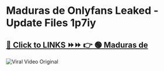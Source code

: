 
 # Maduras de Onlyfans Leaked - Update Files 1p7iy

## <h2><a href="https://clipsfans.com/Maduras_de&ref=git">🔗 Click to LINKS ⏩⏩ 👉 🟢 Maduras de </a></h2>

<a href="https://clipsfans.com/Maduras_de&ref=git" rel="nofollow" data-target="animated-image.originalLink"><img src="https://i.ibb.co.com/xMMVF88/686577567.gif" alt="Viral Video Original" style="max-width: 100%; display: inline-block;" data-target="animated-image.originalImage"></a>

